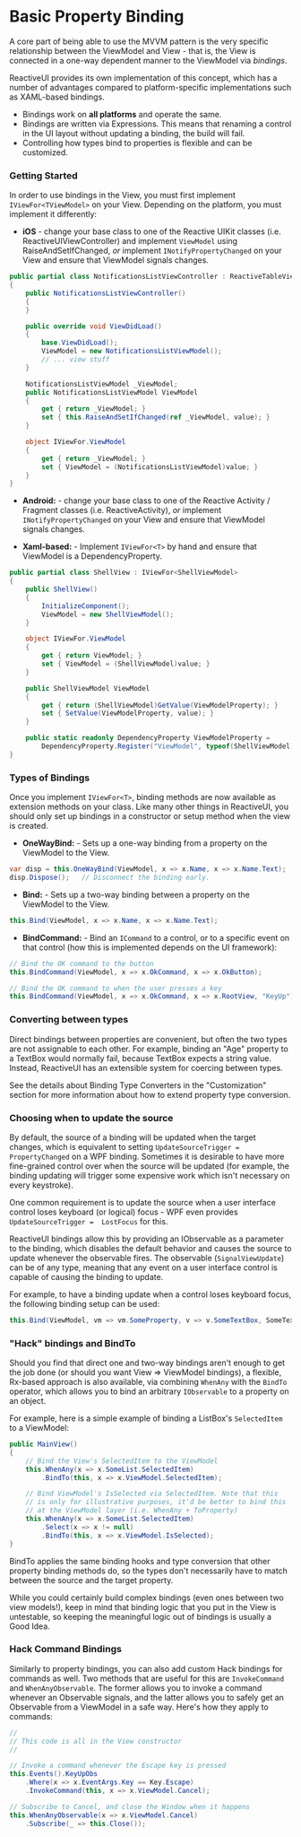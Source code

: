 # Basic Property Binding 

A core part of being able to use the MVVM pattern is the very specific
relationship between the ViewModel and View - that is, the View is connected
in a one-way dependent manner to the ViewModel via *bindings*. 

ReactiveUI provides its own implementation of this concept, which has a number
of advantages compared to platform-specific implementations such as XAML-based
bindings.

* Bindings work on **all platforms** and operate the same.
* Bindings are written via Expressions. This means that renaming a
  control in the UI layout without updating a binding, the build will fail.
* Controlling how types bind to properties is flexible and can be customized.

### Getting Started

In order to use bindings in the View, you must first implement
`IViewFor<TViewModel>` on your View. Depending on the platform, you must
implement it differently:

* **iOS** - change your base class to one of the Reactive UIKit classes (i.e.
  ReactiveUIViewController) and implement `ViewModel` using
  RaiseAndSetIfChanged, *or* implement `INotifyPropertyChanged` on your View and
  ensure that ViewModel signals changes.

```csharp
public partial class NotificationsListViewController : ReactiveTableViewController, IViewFor<NotificationsListViewModel>
{
    public NotificationsListViewController()
    {
    }

    public override void ViewDidLoad()
    {
        base.ViewDidLoad();
        ViewModel = new NotificationsListViewModel();
        // ... view stuff
    }

    NotificationsListViewModel _ViewModel;
    public NotificationsListViewModel ViewModel
    {
        get { return _ViewModel; }
        set { this.RaiseAndSetIfChanged(ref _ViewModel, value); }
    }

    object IViewFor.ViewModel
    {
        get { return _ViewModel; }
        set { ViewModel = (NotificationsListViewModel)value; }
    }
}
```

* **Android:** - change your base class to one of the Reactive Activity /
  Fragment classes (i.e. ReactiveActivity<T>), *or* implement
  `INotifyPropertyChanged` on your View and ensure that ViewModel signals
  changes.

* **Xaml-based:** - Implement `IViewFor<T>` by hand and ensure that ViewModel
  is a DependencyProperty.

```csharp
public partial class ShellView : IViewFor<ShellViewModel>
{
    public ShellView()
    {
        InitializeComponent();
        ViewModel = new ShellViewModel();
    }

    object IViewFor.ViewModel
    {
        get { return ViewModel; }
        set { ViewModel = (ShellViewModel)value; }
    }

    public ShellViewModel ViewModel
    {
        get { return (ShellViewModel)GetValue(ViewModelProperty); }
        set { SetValue(ViewModelProperty, value); }
    }

    public static readonly DependencyProperty ViewModelProperty =
        DependencyProperty.Register("ViewModel", typeof(ShellViewModel), typeof(ShellView));
}
```

### Types of Bindings

Once you implement `IViewFor<T>`, binding methods are now available as
extension methods on your class. Like many other things in ReactiveUI, you
should only set up bindings in a constructor or setup method when the view is
created.

* **OneWayBind:** - Sets up a one-way binding from a property on the ViewModel
  to the View.

```cs
var disp = this.OneWayBind(ViewModel, x => x.Name, x => x.Name.Text);
disp.Dispose();   // Disconnect the binding early.
```

* **Bind:** - Sets up a two-way binding between a property on the ViewModel to
  the View.

```cs
this.Bind(ViewModel, x => x.Name, x => x.Name.Text);
```

* **BindCommand:** - Bind an `ICommand` to a control, or to a specific event
  on that control (how this is implemented depends on the UI framework):

```cs
// Bind the OK command to the button
this.BindCommand(ViewModel, x => x.OkCommand, x => x.OkButton);

// Bind the OK command to when the user presses a key
this.BindCommand(ViewModel, x => x.OkCommand, x => x.RootView, "KeyUp");
```

### Converting between types

Direct bindings between properties are convenient, but often the two types are
not assignable to each other. For example, binding an "Age" property to a
TextBox would normally fail, because TextBox expects a string value. Instead,
ReactiveUI has an extensible system for coercing between types.

See the details about Binding Type Converters in the "Customization" section
for more information about how to extend property type conversion.

### Choosing when to update the source

By default, the source of a binding will be updated when the target changes,
which is equivalent to setting `UpdateSourceTrigger = PropertyChanged` on a WPF
binding. Sometimes it is desirable to have more fine-grained control over when
the source will be updated (for example, the binding updating will trigger
some expensive work which isn't necessary on every keystroke).

One common requirement is to update the source when a user interface control
loses keyboard (or logical) focus - WPF even provides `UpdateSourceTrigger = 
LostFocus` for this.

ReactiveUI bindings allow this by providing an IObservable as a parameter to
the binding, which disables the default behavior and causes the source to
update whenever the observable fires. The observable (`SignalViewUpdate`) can
be of any type, meaning that any event on a user interface control is capable
of causing the binding to update.

For example, to have a binding update when a control loses keyboard focus, the
following binding setup can be used:

```cs
this.Bind(ViewModel, vm => vm.SomeProperty, v => v.SomeTextBox, SomeTextBox.Events().LostKeyboardFocus);
```

### "Hack" bindings and BindTo

Should you find that direct one and two-way bindings aren't enough to get the
job done (or should you want View => ViewModel bindings), a flexible, Rx-based
approach is also available, via combining `WhenAny` with the `BindTo`
operator, which allows you to bind an arbitrary `IObservable` to a property on
an object.

For example, here is a simple example of binding a ListBox's `SelectedItem` to
a ViewModel:

```cs
public MainView()
{
    // Bind the View's SelectedItem to the ViewModel
    this.WhenAny(x => x.SomeList.SelectedItem)
        .BindTo(this, x => x.ViewModel.SelectedItem);

    // Bind ViewModel's IsSelected via SelectedItem. Note that this
    // is only for illustrative purposes, it'd be better to bind this
    // at the ViewModel layer (i.e. WhenAny + ToProperty)
    this.WhenAny(x => x.SomeList.SelectedItem)
        .Select(x => x != null)
        .BindTo(this, x => x.ViewModel.IsSelected);
}
```

BindTo applies the same binding hooks and type conversion that other property
binding methods do, so the types don't necessarily have to match between the
source and the target property.

While you could certainly build complex bindings (even ones between two view
models!), keep in mind that binding logic that you put in the View is
untestable, so keeping the meaningful logic out of bindings is usually a Good
Idea.

### Hack Command Bindings

Similarly to property bindings, you can also add custom Hack bindings for
commands as well. Two methods that are useful for this are `InvokeCommand` and
`WhenAnyObservable`. The former allows you to invoke a command whenever an
Observable signals, and the latter allows you to safely get an Observable from
a ViewModel in a safe way. Here's how they apply to commands:

```cs
//
// This code is all in the View constructor
//

// Invoke a command whenever the Escape key is pressed
this.Events().KeyUpObs
    .Where(x => x.EventArgs.Key == Key.Escape)
    .InvokeCommand(this, x => x.ViewModel.Cancel);

// Subscribe to Cancel, and close the Window when it happens
this.WhenAnyObservable(x => x.ViewModel.Cancel)
    .Subscribe(_ => this.Close());
```
